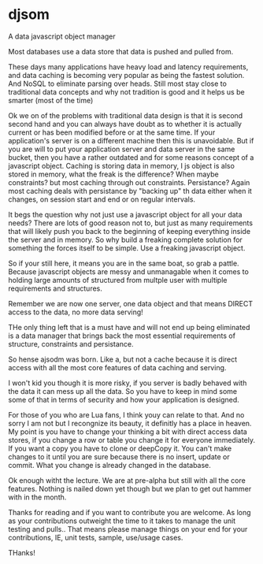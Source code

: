 # djsom
A data javascript object manager

Most databases use a data store that data is pushed and pulled from.

These days many applications have heavy load and latency requirements, and data caching is becoming very popular as being the fastest solution.  And NoSQL to eliminate parsing over heads.  Still most stay close to traditional data concepts and why not tradition is good and it helps us be smarter (most of the time)

Ok we on of the problems with traditional data design is that it is second second hand and you can always have doubt as to whether it is actually current or has been modified before or at the same time.  If your application's server is on a different machine then this is unavoidable.  But if you are will to put your application server and data server in the same bucket, then you have a rather outdated and for some reasons concept of a javascript object.  Caching is storing data in memory, I js object is also stored in memory, what the freak is the difference?  When maybe constraints?  but most caching through out constraints.  Persistance?  Again most caching deals with persistance by "backing up" th data either when it changes, on session start and end or on regular intervals.

It begs the question why not just use a javascript object for all your data needs?  There are lots of good reason not to, but just as many requirements that will likely push you back to the beginning of keeping everything inside the server and in memory.  So why build a freaking complete solution for something the forces itself to be simple.  Use a freaking javascript object.

So if your still here, it means you are in the same boat, so grab a pattle.  Because javascript objects are messy and unmanagable when it comes to holding large amounts of structured from multple user with multiple requirements and structures.

Remember we are now one server, one data object and that means DIRECT access to the data, no more data serving!

THe only thing left that is a must have and will not end up being eliminated is a data manager that brings back the most essential requirements of structure, constraints and persistance.  

So hense ajsodm was born.  Like a, but not a cache because it is direct access with all the most core features of data caching and serving.  

I won't kid you though it is more risky, if you server is badly behaved with the data it can mess up all the data.  So you have to keep in mind some some of that in terms of security and how your application is designed.

For those of you who are Lua fans, I think youy can relate to that.  And no sorry I am not but I recongnize its beauty, it definitly has a place in heaven.  My point is you have to change your thinking a bit with direct access data stores, if you change a row or table you change it for everyone immediately.  If you want a copy you have to clone or deepCopy it.  You can't make changes to it until you are sure because there is no insert, update or commit.  What you change is already changed in the database.

Ok enough witht the lecture.  We are at pre-alpha but still with all the core features.  Nothing is nailed down yet though but we plan to get out hammer with in the month.

Thanks for reading and if you want to contribute you are welcome.  As long as your contributions outweight the time to it takes to manage the unit testing and pulls.. That means please manage things on your end for your contributions, IE, unit tests, sample, use/usage cases.

THanks!
